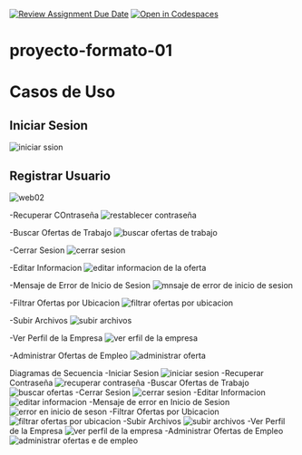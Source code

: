 [![Review Assignment Due Date](https://classroom.github.com/assets/deadline-readme-button-22041afd0340ce965d47ae6ef1cefeee28c7c493a6346c4f15d667ab976d596c.svg)](https://classroom.github.com/a/LkahOtWs)
[![Open in Codespaces](https://classroom.github.com/assets/launch-codespace-2972f46106e565e64193e422d61a12cf1da4916b45550586e14ef0a7c637dd04.svg)](https://classroom.github.com/open-in-codespaces?assignment_repo_id=17612384)
# proyecto-formato-01
# Casos de Uso
## Iniciar Sesion
![iniciar ssion](https://github.com/user-attachments/assets/8a9112ad-05af-4541-92f1-046627e626eb)

## Registrar Usuario
![web02](https://github.com/user-attachments/assets/3fcd4131-811b-4dac-ad92-6af0a24d038c)

-Recuperar COntraseña
![restablecer contraseña](https://github.com/user-attachments/assets/abd848c8-1ef0-43f6-9605-63557bc9d493)

-Buscar Ofertas de Trabajo
![buscar ofertas de trabajo](https://github.com/user-attachments/assets/cd5e2854-f99f-4af4-9d10-210ee356de06)

-Cerrar Sesion
![cerrar sesion](https://github.com/user-attachments/assets/fb603e46-a849-4d5b-87ae-ada2d98decf0)

-Editar Informacion
![editar informacion de la oferta](https://github.com/user-attachments/assets/7f8c57bb-35c3-47a7-923e-53b5703b20a2)

-Mensaje de Error de Inicio de Sesion
![mnsaje de error de inicio de sesion](https://github.com/user-attachments/assets/c0f04d3b-719d-438d-9d6d-4237ed76e31c)

-Filtrar Ofertas por Ubicacion
![filtrar ofertas por ubicacion](https://github.com/user-attachments/assets/16471efc-5d4a-4fc2-9b06-d055ca3a43c4)

-Subir Archivos
![subir archivos](https://github.com/user-attachments/assets/c655b279-d066-422d-8f60-8bbc34ab6512)

-Ver Perfil de la Empresa
![ver erfil de la empresa](https://github.com/user-attachments/assets/e3671fe9-eb5b-4a1c-ac86-63746c804cd0)

-Administrar Ofertas de Empleo
![administrar oferta](https://github.com/user-attachments/assets/74773cf9-2be7-4007-9d20-ed10091c9395)


Diagramas de Secuencia
-Iniciar Sesion
![iniciar sesion](https://github.com/user-attachments/assets/c7380545-e9d4-4a9e-9ff2-a1e45487bf15)
-Recuperar Contraseña
![recuperar contraseña](https://github.com/user-attachments/assets/99d59982-0824-4167-897f-459d66109f78)
-Buscar Ofertas de Trabajo
![buscar ofertas](https://github.com/user-attachments/assets/dbd9a746-f2f4-4ddc-b14b-99157dcefdfb)
-Cerrar Sesion
![cerrar sesion](https://github.com/user-attachments/assets/8cca4f31-26f2-49ab-adbd-e75f0b7817d3)
-Editar Informacion
![editar informacion](https://github.com/user-attachments/assets/d9faf5cf-1130-46b0-861d-bbddf9c52234)
-Mensaje de error en Inicio de Sesion
![error en inicio de seson](https://github.com/user-attachments/assets/1884dc92-fad4-4fa0-a52c-17a1cae3bb34)
-Filtrar Ofertas por Ubicacion
![filtrar ofertas por ubicacion](https://github.com/user-attachments/assets/f8b80fd9-f03e-4f48-a244-e8283edbcb99)
-Subir Archivos
![subir archivos](https://github.com/user-attachments/assets/eec9ecbb-e10c-4eb3-bc56-b3a2d104ea6f)
-Ver Perfil de la Empresa
![ver perfil de la empresa](https://github.com/user-attachments/assets/83f71183-c1fa-4248-9736-2a77592cd819)
-Administrar Ofertas de Empleo
![administrar ofertas e de empleo](https://github.com/user-attachments/assets/ab4daffd-6775-4077-9c15-80f4eabac130)
